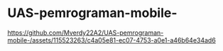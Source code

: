 # UAS-pemrograman-mobile-



https://github.com/Mverdy22A2/UAS-pemrograman-mobile-/assets/115523263/c4a05e81-ec07-4753-a0e1-a46b64e34ad6

